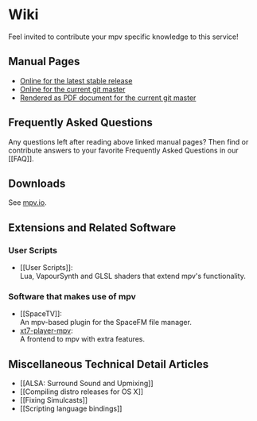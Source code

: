 # Wiki

Feel invited to contribute your mpv specific knowledge to this service!


## Manual Pages

* [Online for the latest stable release](http://mpv.io/manual/stable/)
* [Online for the current git master](http://mpv.io/manual/master/)
* [Rendered as PDF document for the current git master](http://mpv.srsfckn.biz/manual.pdf)


## Frequently Asked Questions

Any questions left after reading above linked manual pages? Then find or contribute answers to your favorite Frequently Asked Questions in our [[FAQ]].


## Downloads

See [mpv.io](http://mpv.io/installation/).


## Extensions and Related Software

### User Scripts

* [[User Scripts]]:   
  Lua, VapourSynth and GLSL shaders that extend mpv's functionality.

### Software that makes use of mpv

* [[SpaceTV]]:  
  An mpv-based plugin for the SpaceFM file manager.
* [xt7-player-mpv](https://github.com/kokoko3k/xt7-player-mpv):  
  A frontend to mpv with extra features.


## Miscellaneous Technical Detail Articles

* [[ALSA: Surround Sound and Upmixing]]
* [[Compiling distro releases for OS X]]
* [[Fixing Simulcasts]]
* [[Scripting language bindings]]